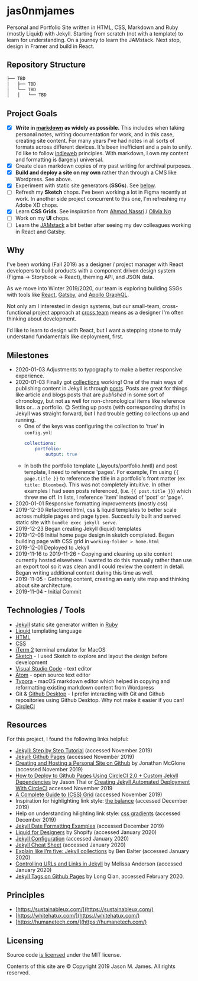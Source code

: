 # jas0nmjames

Personal and Portfolio Site written in HTML, CSS, Markdown and Ruby (mostly Liquid) with Jekyll.  Starting from scratch (not with a template) to learn for understanding.  On a journey to learn the JAMstack.  Next stop, design in Framer and build in React.

## Repository Structure

```bash
├── TBD
│   ├── TBD
│   └── TBD
│   │   └── TBD
```

## Project Goals

- [x] **Write in [markdown](https://github.com/adam-p/markdown-here/wiki/Markdown-Cheatsheet) as widely as possible.**  This includes when taking personal notes, writing documentation for work, and in this case, creating site content.  For many years I've had notes in all sorts of formats across different devices.  It's been inefficient and a pain to unify.  I'd like to follow [indieweb](https://indieweb.org/) principles.  With markdown, I own my content and formatting is (largely) universal.
- [x] Create clean markdown copies of my past writing for archival purposes.  
- [x] **Build and deploy a site on my own** rather than through a CMS like Wordpress.  See above.  
- [x] Experiment with static site generators (**SSGs**).  See [below](#why).
- [ ] Refresh my **Sketch** chops.  I've been working a lot in Figma recently at work.  In another side project concurrent to this one, I'm refreshing my Adobe XD chops.  
- [x] Learn **CSS Grids**.  See inspiration from [Ahmad Nassri](https://ahmadnassri.com/) / [Olivia Ng](https://twitter.com/meowlivia_/status/1116784686640979968)
- [ ] Work on my **UI** chops.
- [ ] Learn the [JAMstack](https://jamstack.org/) a bit better after seeing my dev colleagues working in React and Gatsby.

## Why

I've been working (Fall 2019) as a designer / project manager with React developers to build products with a component driven design system (Figma -> Storybook -> React), theming API, and JSON data.  

As we move into Winter 2019/2020, our team is exploring building SSGs with tools like [React](https://reactjs.org/), [Gatsby](https://www.gatsbyjs.org/), and [Apollo GraphQL](https://www.apollographql.com/).  

Not only am I interested in design systems, but our small-team, cross-functional project approach at [cross.team](http://cross.team/) means as a designer I'm often thinking about development.  

I'd like to learn to design with React, but I want a stepping stone to truly understand fundamentals like deployment, first.

## Milestones

- 2020-01-03 Adjustments to typography to make a better responsive experience.
- 2020-01-03 Finally got [collections](https://jekyllrb.com/docs/collections/) working!  One of the main ways of publishing content in Jekyll is through [posts](https://jekyllrb.com/docs/posts/).  Posts are great for things like article and blogs posts that are *published* in some sort of chronology, but not as well for non-chronological items like reference lists or... a portfolio.  :wink:  Setting up posts (with corresponding drafts) in Jekyll was straight forward, but I had trouble getting collections up and running.
    - One of the keys was configuring the collection to 'true' in `config.yml`:
        ```yml
        collections:
            portfolio:
                output: true
        ```
    - In both the portfolio template (_layouts/portfolio.hmtl) and post template, I need to reference 'pages'.  For example, I'm using `{{ page.title }}` to reference the title in a portfolio's front matter (ex `title: Bloombox`).  This was not completely intuitive.  In other examples I had seen posts referenced, (i.e. `{{ post.title }}`) which threw me off.  In lists, I reference 'item' instead of 'post' or 'page'.
- 2020-01-01 Responsive formatting improvements (mostly css)
- 2019-12-30 Refactored html, css & liquid templates to better scale across multiple pages and page types.  Succesfully built and served static site with `bundle exec jekyll serve`.
- 2019-12-23 Began creating Jekyll (liquid) templates
- 2019-12-08 Initial home page design in sketch completed.  Began building page with CSS grid in `working-folder > home.html`
- 2019-12-01 Deployed to Jekyll
- 2019-11-16 to 2019-11-26 - Copying and cleaning up site content currently hosted elsewhere.  I wanted to do this manually rather than use an export tool so it was clean and I could review the content in detail.  Began writing additional content during this time as well.  
- 2019-11-05 - Gathering content, creating an early site map and thinking about site architecture.
- 2019-11-04 - Initial Commit

## Technologies / Tools

- [Jekyll](https://jekyllrb.com/) static site generator written in [Ruby](https://www.ruby-lang.org/en/)
- [Liquid](https://shopify.github.io/liquid/) templating language
- [HTML](https://developer.mozilla.org/en-US/docs/Web/HTML)
- [CSS](https://developer.mozilla.org/en-US/docs/Web/CSS)
- [iTerm 2](https://iterm2.com/) terminal emulator for MacOS
- [Sketch](https://www.sketch.com/) - I used Sketch to explore and layout the design before development
- [Visual Studio Code](https://code.visualstudio.com/) - text editor
- [Atom](https://atom.io/) - open source text editor
- [Typora](https://typora.io/) - macOS markdown editor which helped in copying and reformatting existing markdown content from Wordpress
- Git & [Github Desktop](https://desktop.github.com/) - I prefer interacting with Git and Github repositories using Github Desktop.  Why not make it easier if you can!
- [CircleCI](https://circleci.com/)

## Resources

For this project, I found the following links helpful:

- [Jekyll: Step by Step Tutorial](https://jekyllrb.com/docs/step-by-step/01-setup/) (accessed November 2019)
- [Jekyll: Github Pages](https://jekyllrb.com/docs/github-pages/) (accessed November 2019)
- [Creating and Hosting a Personal Site on Github](http://jmcglone.com/guides/github-pages/) by Jonathan McGlone (accessed November 2019)
- [How to Deploy to Github Pages Using CircleCI 2.0 + Custom Jekyll Dependencies](https://jasonthai.me/blog/2019/07/22/how-to-deploy-a-github-page-using-circleci-20-custom-jekyll-gems/) by Jason Thai or [Creating Jekyll Automated Deployment With CircleCI](https://www.devdiaries.net/blog/Creating-Jekyll-Automated-Deployment-With-CircleCI/) accessed November 2019
- [A Complete Guide to (CSS) Grid](https://css-tricks.com/snippets/css/complete-guide-grid/#grid-introduction) (accessed November 2019)
- Inspiration for highlighting link style: [the balance](https://www.thebalance.com/best-personal-finance-software-4171938) (accessed December 2019)
- Help on understanding hilighting link style: [css gradients](https://css-tricks.com/css3-gradients/) (accessed December 2019)
- [Jekyll Date Formatting Examples](http://alanwsmith.com/jekyll-liquid-date-formatting-examples) (accessed December 2019)
- [Liquid for Designers](https://github.com/Shopify/liquid/wiki/Liquid-for-Designers) by Shopify (accessed January 2020)
- [Jekyll Configuration](https://jekyllrb.com/docs/configuration/) (accessed January 2020)
- [Jekyll Cheat Sheet](https://learn.cloudcannon.com/jekyll-cheat-sheet/) (accessed January 2020)
- [Explain like I’m five: Jekyll collections](https://ben.balter.com/2015/02/20/jekyll-collections/) by Ben Balter (accessed January 2020)
- [Controlling URLs and Links in Jekyll](https://www.digitalocean.com/community/tutorials/controlling-urls-and-links-in-jekyll) by Melissa Anderson (accessed January 2020)
- [Jekyll Tags on Github Pages](http://longqian.me/2017/02/09/github-jekyll-tag/) by Long Qian, accessed February 2020.

## Principles

- [https://sustainableux.com/](https://sustainableux.com/)
- [https://whitehatux.com/](https://whitehatux.com/)
- [https://humanetech.com/](https://humanetech.com/)

## Licensing

Source code [is licensed](/license.md) under the MIT license.

Contents of this site are © Copyright 2019 Jason M. James. All rights reserved.
